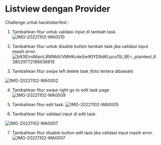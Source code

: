 # Listview dengan Provider

Challenge untuk hacktoberfest :

1. Tambahkan fitur untuk validasi input di tambah task.
![IMG-20221102-WA0010](https://user-images.githubusercontent.com/99778770/199452449-7dd4524a-7162-4eb2-a12f-d21c486f94a0.jpg)


2. Tambahkan fitur untuk disable button tambah task jika validasi input masih error.
![b93ElvsMainL8WMdVVMHKcdeSw90YD9dKLpcs1Sl_BE=_plaintext_638029772186936815](https://user-images.githubusercontent.com/99778770/199452487-432bd8ce-9ddc-4b98-8b1b-04ef3842ba16.jpg)


3. Tambahkan fitur swipe left delete task (foto tertera dibawah)

![IMG-20221102-WA0002](https://user-images.githubusercontent.com/99778770/199452517-0c50e564-e0a6-4298-b385-c1e214366a8a.jpg)


4. Tambahkan fitur swipe right go to edit task page
![IMG-20221102-WA0009](https://user-images.githubusercontent.com/99778770/199452553-93daedc8-5cee-4d06-8f41-a3e41ff4756e.jpg)


5. Tambahkan fitur edit task.
![IMG-20221102-WA0005](https://user-images.githubusercontent.com/99778770/199452645-ff595302-cbc9-49a1-b7b2-d1a6b7d19326.jpg)


6. Tambahkan fitur validasi input di edit task.

![IMG-20221102-WA0007](https://user-images.githubusercontent.com/99778770/199452716-5484a341-de72-4474-9cd8-955dfc2a0ed9.jpg)

7. Tambahkan fitur disable button edit task jika validasi input masih error.
![IMG-20221102-WA0007](https://user-images.githubusercontent.com/99778770/199452836-f2d594e9-1edd-472a-ba40-1591767ea10a.jpg)


